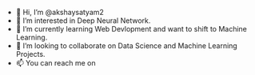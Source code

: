 - 👋 Hi, I’m @akshaysatyam2
- 👀 I’m interested in Deep Neural Network.
- 🌱 I’m currently learning Web Devlopment and want to shift to Machine Learning.
- 💞️ I’m looking to collaborate on Data Science and Machine Learning Projects.
- 📫 You can reach me on 

<!---
akshaysatyam2/akshaysatyam2 is a ✨ special ✨ repository because its `README.md` (this file) appears on your GitHub profile.
You can click the Preview link to take a look at your changes.
--->

